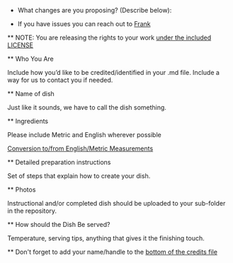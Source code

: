 * What changes are you proposing?  (Describe below):







* If you have issues you can reach out to  [Frank](https://github.com/theDevilsVoice)

** NOTE: You are releasing the rights to your work [under the included LICENSE](https://github.com/theDevilsVoice/1337-Noms-The-Hacker-Cookbook/blob/master/LICENSE)

** Who You Are

Include how you’d like to be credited/identified in your .md file. Include a way for us to contact you if needed.

** Name of dish

Just like it sounds, we have to call the dish something.

** Ingredients

Please include Metric and English wherever possible

[Conversion to/from English/Metric Measurements](http://www.sciencemadesimple.com/volume_conversion.php)

** Detailed preparation instructions

Set of steps that explain how to create your dish.

** Photos

Instructional and/or completed dish should be uploaded to your sub-folder in the repository.

** How should the Dish Be served?

Temperature, serving tips, anything that gives it the finishing touch.


** Don't forget to add your name/handle to the [bottom of the credits file](https://github.com/theDevilsVoice/1337-Noms-The-Hacker-Cookbook/blob/master/credits.md)
